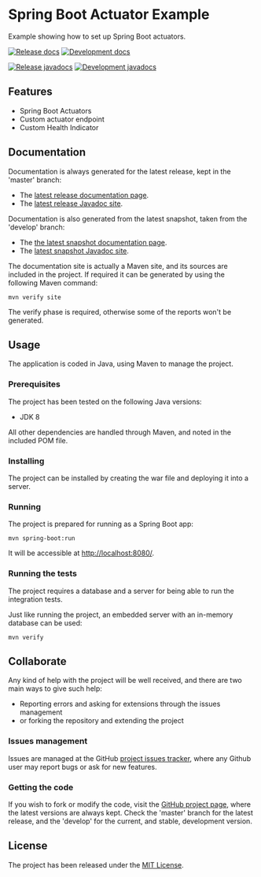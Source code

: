 # Spring Boot Actuator Example

Example showing how to set up Spring Boot actuators.

[![Release docs](https://img.shields.io/badge/docs-release-blue.svg)][site-release]
[![Development docs](https://img.shields.io/badge/docs-develop-blue.svg)][site-develop]

[![Release javadocs](https://img.shields.io/badge/javadocs-release-blue.svg)][javadoc-release]
[![Development javadocs](https://img.shields.io/badge/javadocs-develop-blue.svg)][javadoc-develop]

## Features

- Spring Boot Actuators
- Custom actuator endpoint
- Custom Health Indicator

## Documentation

Documentation is always generated for the latest release, kept in the 'master' branch:

- The [latest release documentation page][site-release].
- The [latest release Javadoc site][javadoc-release].

Documentation is also generated from the latest snapshot, taken from the 'develop' branch:

- The [the latest snapshot documentation page][site-develop].
- The [latest snapshot Javadoc site][javadoc-develop].

The documentation site is actually a Maven site, and its sources are included in the project. If required it can be generated by using the following Maven command:

```
mvn verify site
```

The verify phase is required, otherwise some of the reports won't be generated.

## Usage

The application is coded in Java, using Maven to manage the project.

### Prerequisites

The project has been tested on the following Java versions:
* JDK 8

All other dependencies are handled through Maven, and noted in the included POM file.

### Installing

The project can be installed by creating the war file and deploying it into a server.

### Running

The project is prepared for running as a Spring Boot app:

```
mvn spring-boot:run
```

It will be accessible at [http://localhost:8080/](http://localhost:8080/).

### Running the tests

The project requires a database and a server for being able to run the integration tests.

Just like running the project, an embedded server with an in-memory database can be used:

```
mvn verify
```

## Collaborate

Any kind of help with the project will be well received, and there are two main ways to give such help:

- Reporting errors and asking for extensions through the issues management
- or forking the repository and extending the project

### Issues management

Issues are managed at the GitHub [project issues tracker][issues], where any Github user may report bugs or ask for new features.

### Getting the code

If you wish to fork or modify the code, visit the [GitHub project page][scm], where the latest versions are always kept. Check the 'master' branch for the latest release, and the 'develop' for the current, and stable, development version.

## License

The project has been released under the [MIT License][license].

[issues]: https://github.com/bernardo-mg/spring-boot-actuator-example/issues
[javadoc-develop]: https://docs.bernardomg.com/development/maven/spring-boot-actuator-example/apidocs
[javadoc-release]: https://docs.bernardomg.com/maven/spring-boot-actuator-example/apidocs
[license]: https://www.opensource.org/licenses/mit-license.php
[scm]: https://github.com/bernardo-mg/spring-boot-actuator-example
[site-develop]: https://docs.bernardomg.com/development/maven/spring-boot-actuator-example
[site-release]: https://docs.bernardomg.com/maven/spring-boot-actuator-example

